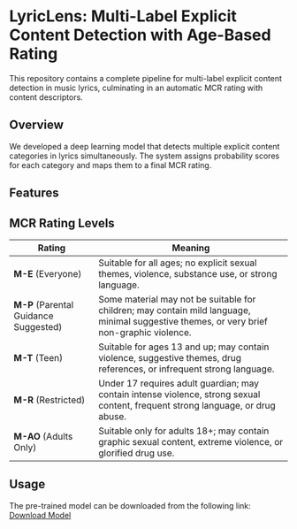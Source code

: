 # LyricLens: Multi-Label Explicit Content Detection with Age-Based Rating
This repository contains a complete pipeline for multi-label explicit content detection in music lyrics, culminating in an automatic MCR rating with content descriptors.

## Overview
We developed a deep learning model that detects multiple explicit content categories in lyrics simultaneously. The system assigns probability scores for each category and maps them to a final MCR rating.

## Features

## MCR Rating Levels
| Rating | Meaning |
|--------|---------|
| **M-E** (Everyone) | Suitable for all ages; no explicit sexual themes, violence, substance use, or strong language. |
| **M-P** (Parental Guidance Suggested) | Some material may not be suitable for children; may contain mild language, minimal suggestive themes, or very brief non-graphic violence. |
| **M-T** (Teen) | Suitable for ages 13 and up; may contain violence, suggestive themes, drug references, or infrequent strong language. |
| **M-R** (Restricted) | Under 17 requires adult guardian; may contain intense violence, strong sexual content, frequent strong language, or drug abuse. |
| **M-AO** (Adults Only) | Suitable only for adults 18+; may contain graphic sexual content, extreme violence, or glorified drug use. |

## Usage
The pre-trained model can be downloaded from the following link:
[Download Model](https://drive.google.com/drive/folders/1EQlMFnAieKLeGEQR0ViQdk1Su2P8mjPy?usp=sharing)
